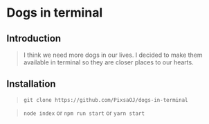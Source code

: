 # Dogs in terminal

## Introduction

> I think we need more dogs in our lives. I decided to make them available in terminal so they are closer places to our hearts.

## Installation

> `git clone https://github.com/PixsaOJ/dogs-in-terminal`

> `node index` or `npm run start` or `yarn start`